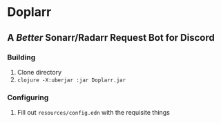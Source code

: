 # Doplarr

## A _Better_ Sonarr/Radarr Request Bot for Discord

### Building

1. Clone directory
2. `clojure -X:uberjar :jar Doplarr.jar`

### Configuring

1. Fill out `resources/config.edn` with the requisite things
